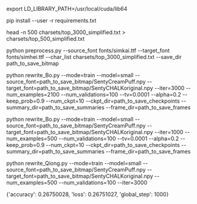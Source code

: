 export LD_LIBRARY_PATH=/usr/local/cuda/lib64

pip install --user -r requirements.txt 

head -n 500 charsets/top_3000_simplified.txt > charsets/top_500_simplified.txt

python preprocess.py --source_font fonts/simkai.ttf --target_font fonts/simhei.ttf --char_list charsets/top_3000_simplified.txt --save_dir path_to_save_bitmap

python rewrite_Bo.py --mode=train --model=small --source_font=path_to_save_bitmap/SentyCreamPuff.npy --target_font=path_to_save_bitmap/SentyCHALKoriginal.npy --iter=3000 --num_examples=2100 --num_validations=100 --tv=0.0001 --alpha=0.2 --keep_prob=0.9 --num_ckpt=10 --ckpt_dir=path_to_save_checkpoints --summary_dir=path_to_save_summaries --frame_dir=path_to_save_frames

python rewrite_Bo.py --mode=train --model=small --source_font=path_to_save_bitmap/SentyCreamPuff.npy --target_font=path_to_save_bitmap/SentyCHALKoriginal.npy --iter=1000 --num_examples=500 --num_validations=100 --tv=0.0001 --alpha=0.2 --keep_prob=0.9 --num_ckpt=10 --ckpt_dir=path_to_save_checkpoints --summary_dir=path_to_save_summaries --frame_dir=path_to_save_frames

python rewrite_Qiong.py --mode=train --model=small --source_font=path_to_save_bitmap/SentyCreamPuff.npy --target_font=path_to_save_bitmap/SentyCHALKoriginal.npy --num_examples=500 --num_validations=100 --iter=3000

{'accuracy': 0.26750028, 'loss': 0.26751027, 'global_step': 1000}
